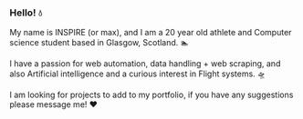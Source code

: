 ### Hello! 💧

My name is INSPIRE (or max), and I am a 20 year old athlete and Computer science student based in Glasgow, Scotland. 🏊

I have a passion for web automation, data handling + web scraping, and also Artificial intelligence and a curious interest in Flight systems. 🛸

I am looking for projects to add to my portfolio, if you have any suggestions please message me! ❤️
